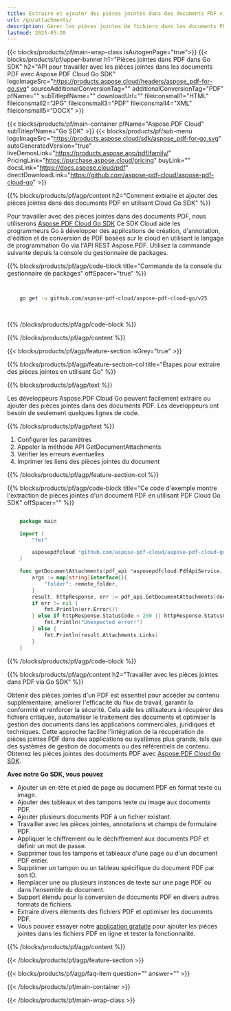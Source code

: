 ```yaml
---
title: Extraire et ajouter des pièces jointes dans des documents PDF via Aspose.Pdf Cloud Go SDK
url: /go/attachments/
description: Gérer les pièces jointes de fichiers dans les documents PDF à l'aide d'Aspose.PDF Cloud SDK pour Go. Ajouter, lister ou supprimer du contenu intégré.
lastmod: 2025-05-20
---
```


{{< blocks/products/pf/main-wrap-class isAutogenPage="true">}}
{{< blocks/products/pf/upper-banner h1="Pièces jointes dans PDF dans Go SDK" h2="API pour travailler avec les pièces jointes dans les documents PDF avec Aspose.PDF Cloud Go SDK" logoImageSrc="https://products.aspose.cloud/headers/aspose_pdf-for-go.svg" sourceAdditionalConversionTag="" additionalConversionTag="PDF" pfName="" subTitlepfName="" downloadUrl="" fileiconsmall1="HTML" fileiconsmall2="JPG" fileiconsmall3="PDF" fileiconsmall4="XML" fileiconsmall5="DOCX" >}}

{{< blocks/products/pf/main-container pfName="Aspose.PDF Cloud" subTitlepfName="Go SDK" >}}
{{< blocks/products/pf/sub-menu logoImageSrc="https://products.aspose.cloud/sdk/aspose_pdf-for-go.svg"
autoGeneratedVersion="true"
liveDemosLink="https://products.aspose.app/pdf/family/" PricingLink="https://purchase.aspose.cloud/pricing" buyLink="" docsLink="https://docs.aspose.cloud/pdf"  directDownloadLink="https://github.com/aspose-pdf-cloud/aspose-pdf-cloud-go" >}}

{{% blocks/products/pf/agp/content h2="Comment extraire et ajouter des pièces jointes dans des documents PDF en utilisant Cloud Go SDK" %}}

Pour travailler avec des pièces jointes dans des documents PDF, nous utiliserons
[Aspose.PDF Cloud Go SDK](https://products.aspose.cloud/pdf/go/)
Ce SDK Cloud aide les programmeurs Go à développer des applications de création, d'annotation, d'édition et de conversion de PDF basées sur le cloud en utilisant le langage de programmation Go via l'API REST Aspose.PDF. Utilisez la commande suivante depuis la console du gestionnaire de packages.

{{% blocks/products/pf/agp/code-block title="Commande de la console du gestionnaire de packages" offSpacer="true" %}}

```bash

     
    go get -u github.com/aspose-pdf-cloud/aspose-pdf-cloud-go/v25
     
     
```

{{% /blocks/products/pf/agp/code-block %}}

{{% /blocks/products/pf/agp/content %}}

{{< blocks/products/pf/agp/feature-section isGrey="true" >}}

{{% blocks/products/pf/agp/feature-section-col title="Étapes pour extraire des pièces jointes en utilisant Go" %}}

{{% blocks/products/pf/agp/text %}}

Les développeurs Aspose.PDF Cloud Go peuvent facilement extraire ou ajouter des pièces jointes dans des documents PDF. Les développeurs ont besoin de seulement quelques lignes de code.

{{% /blocks/products/pf/agp/text %}}

1. Configurer les paramètres
1. Appeler la méthode API GetDocumentAttachments
1. Vérifier les erreurs éventuelles
1. Imprimer les liens des pièces jointes du document

{{% /blocks/products/pf/agp/feature-section-col %}}

{{% blocks/products/pf/agp/code-block title="Ce code d'exemple montre l'extraction de pièces jointes d'un document PDF en utilisant PDF Cloud Go SDK" offSpacer="" %}}

```go

    package main

    import (
        "fmt"

        asposepdfcloud "github.com/aspose-pdf-cloud/aspose-pdf-cloud-go/v25"
    )

    func getDocumentAttachments(pdf_api *asposepdfcloud.PdfApiService, document_name string, remote_folder string) {
        args := map[string]interface{}{
            "folder": remote_folder,
        }
        result, httpResponse, err := pdf_api.GetDocumentAttachments(document_name, args)
        if err != nil {
            fmt.Println(err.Error())
        } else if httpResponse.StatusCode < 200 || httpResponse.StatusCode > 299 {
            fmt.Println("Unexpected error!")
        } else {
            fmt.Println(result.Attachments.Links)
        }
    }
```

{{% /blocks/products/pf/agp/code-block %}}

{{% blocks/products/pf/agp/content h2="Travailler avec les pièces jointes dans PDF via Go SDK" %}}

Obtenir des pièces jointes d'un PDF est essentiel pour accéder au contenu supplémentaire, améliorer l'efficacité du flux de travail, garantir la conformité et renforcer la sécurité. Cela aide les utilisateurs à récupérer des fichiers critiques, automatiser le traitement des documents et optimiser la gestion des documents dans les applications commerciales, juridiques et techniques. Cette approche facilite l'intégration de la récupération de pièces jointes PDF dans des applications ou systèmes plus grands, tels que des systèmes de gestion de documents ou des référentiels de contenu. Obtenez les pièces jointes des documents PDF avec [Aspose.PDF Cloud Go SDK](https://products.aspose.cloud/pdf/go/).

**Avec notre Go SDK, vous pouvez**

+ Ajouter un en-tête et pied de page au document PDF en format texte ou image.
+ Ajouter des tableaux et des tampons texte ou image aux documents PDF.
+ Ajouter plusieurs documents PDF à un fichier existant.
+ Travailler avec les pièces jointes, annotations et champs de formulaire PDF.
+ Appliquer le chiffrement ou le déchiffrement aux documents PDF et définir un mot de passe.
+ Supprimer tous les tampons et tableaux d'une page ou d'un document PDF entier.
+ Supprimer un tampon ou un tableau spécifique du document PDF par son ID.
+ Remplacer une ou plusieurs instances de texte sur une page PDF ou dans l'ensemble du document.
+ Support étendu pour la conversion de documents PDF en divers autres formats de fichiers.
+ Extraire divers éléments des fichiers PDF et optimiser les documents PDF.
+ Vous pouvez essayer notre [application gratuite](https://products.aspose.app/pdf/) pour ajouter les pièces jointes dans les fichiers PDF en ligne et tester la fonctionnalité.

{{% /blocks/products/pf/agp/content %}}

{{< /blocks/products/pf/agp/feature-section >}}

{{< blocks/products/pf/agp/faq-item question="" answer="" >}}

{{< /blocks/products/pf/main-container >}}

{{< /blocks/products/pf/main-wrap-class >}}
